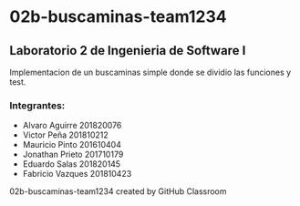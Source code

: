 # 02b-buscaminas-team1234

## Laboratorio 2 de Ingenieria de Software I

Implementacion de un buscaminas simple donde se dividio las funciones y test.

### Integrantes:
- Alvaro Aguirre    201820076
- Victor Peña       201810212
- Mauricio Pinto    201610404
- Jonathan Prieto   201710179
- Eduardo Salas     201820145
- Fabricio Vazques  201810423


02b-buscaminas-team1234 created by GitHub Classroom
